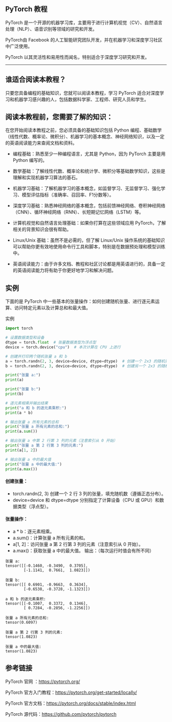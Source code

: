## PyTorch 教程


PyTorch 是一个开源的机器学习库，主要用于进行计算机视觉（CV）、自然语言处理（NLP）、语音识别等领域的研究和开发。

PyTorch由 Facebook 的人工智能研究团队开发，并在机器学习和深度学习社区中广泛使用。

PyTorch 以其灵活性和易用性而闻名，特别适合于深度学习研究和开发。
***
## 谁适合阅读本教程？
只要您具备编程的基础知识，您就可以阅读本教程，学习 PyTorch 适合对深度学习和机器学习感兴趣的人，包括数据科学家、工程师、研究人员和学生。

## 阅读本教程前，您需要了解的知识：
在您开始阅读本教程之前，您必须具备的基础知识包括 Python 编程、基础数学（线性代数、概率论、微积分）、机器学习的基本概念、神经网络知识，以及一定的英语阅读能力来查阅文档和资料。

 - 编程基础：熟悉至少一种编程语言，尤其是 Python，因为 PyTorch 主要是用 Python 编写的。

 - 数学基础：了解线性代数、概率论和统计学、微积分等基础数学知识，这些是理解和实现机器学习算法的基石。

 - 机器学习基础：了解机器学习的基本概念，如监督学习、无监督学习、强化学习、模型评估指标（准确率、召回率、F1分数等）。

 - 深度学习基础：熟悉神经网络的基本概念，包括前馈神经网络、卷积神经网络（CNN）、循环神经网络（RNN）、长短期记忆网络（LSTM）等。

 - 计算机视觉和自然语言处理基础：如果你打算在这些领域应用 PyTorch，了解相关的背景知识会很有帮助。

 - Linux/Unix 基础：虽然不是必需的，但了解 Linux/Unix 操作系统的基础知识可以帮助你更有效地使用命令行工具和脚本，特别是在数据预处理和模型训练中。

 - 英语阅读能力：由于许多文档、教程和社区讨论都是用英语进行的，具备一定的英语阅读能力将有助于你更好地学习和解决问题。

 ## 实例
下面的是 PyTorch 中一些基本的张量操作：如何创建随机张量、进行逐元素运算、访问特定元素以及计算总和和最大值。

实例
```python
import torch

# 设置数据类型和设备
dtype = torch.float  # 张量数据类型为浮点型
device = torch.device("cpu")  # 本次计算在 CPU 上进行

# 创建并打印两个随机张量 a 和 b
a = torch.randn(2, 3, device=device, dtype=dtype)  # 创建一个 2x3 的随机张量
b = torch.randn(2, 3, device=device, dtype=dtype)  # 创建另一个 2x3 的随机张量

print("张量 a:")
print(a)

print("张量 b:")
print(b)

# 逐元素相乘并输出结果
print("a 和 b 的逐元素乘积:")
print(a * b)

# 输出张量 a 所有元素的总和
print("张量 a 所有元素的总和:")
print(a.sum())

# 输出张量 a 中第 2 行第 3 列的元素（注意索引从 0 开始）
print("张量 a 第 2 行第 3 列的元素:")
print(a[1, 2])

# 输出张量 a 中的最大值
print("张量 a 中的最大值:")
print(a.max())
```

#### 创建张量：

 - torch.randn(2, 3) 创建一个 2 行 3 列的张量，填充随机数（遵循正态分布）。
 - device=device 和 dtype=dtype 分别指定了计算设备（CPU 或 GPU）和数据类型（浮点型）。
#### 张量操作：

 - a * b：逐元素相乘。
 - a.sum()：计算张量 a 所有元素的和。
 - a[1, 2]：访问张量 a 第 2 行第 3 列的元素（注意索引从 0 开始）。
 - a.max()：获取张量 a 中的最大值。
输出：（每次运行时值会有所不同）

```
张量 a:
tensor([[-0.1460, -0.3490,  0.3705],
        [-1.1141,  0.7661,  1.0823]])

张量 b:
tensor([[ 0.6901, -0.9663,  0.3634],
        [-0.6538, -0.3728, -1.1323]])

a 和 b 的逐元素乘积:
tensor([[-0.1007,  0.3372,  0.1346],
        [ 0.7284, -0.2856, -1.2256]])

张量 a 所有元素的总和:
tensor(0.6097)

张量 a 第 2 行第 3 列的元素:
tensor(1.0823)

张量 a 中的最大值:
tensor(1.0823)
```

## 参考链接
PyTorch 官网 ：https://pytorch.org/

PyTorch 官方入门教程：https://pytorch.org/get-started/locally/

PyTorch 官方文档：https://pytorch.org/docs/stable/index.html

PyTorch 源代码：https://github.com/pytorch/pytorch
